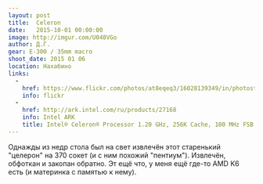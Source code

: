 ```yaml
---
layout: post
title:  Celeron
date:   2015-10-01 00:00:00
image: http://imgur.com/U048VGo
author: Д.Г.
gear: E-300 / 35mm macro
shoot_date: 2015 01 06
location: Нахабино
links:
  -
    href: https://www.flickr.com/photos/at8eqeq3/16028139349/in/photostream/
    info: flickr
  -
    href: http://ark.intel.com/ru/products/27168
    info: Intel ARK
    title: Intel® Celeron® Processor 1.20 GHz, 256K Cache, 100 MHz FSB
---
```


Однажды из недр стола был на свет извлечён этот старенький "целерон" на 370 сокет (и с ним похожий "пентиум"). Извлечён, обфоткан и закопан обратно. Эт ещё что, у меня ещё где-то AMD K6 есть (и материнка с памятью к нему).
